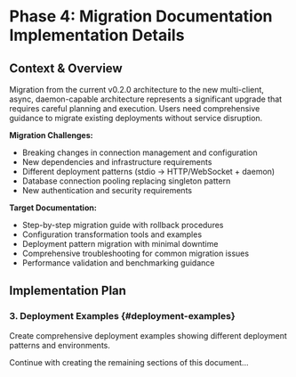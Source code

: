 # Phase 4: Migration Documentation Implementation Details

## Context & Overview

Migration from the current v0.2.0 architecture to the new multi-client, async, daemon-capable architecture represents a significant upgrade that requires careful planning and execution. Users need comprehensive guidance to migrate existing deployments without service disruption.

**Migration Challenges:**
- Breaking changes in connection management and configuration
- New dependencies and infrastructure requirements
- Different deployment patterns (stdio → HTTP/WebSocket + daemon)
- Database connection pooling replacing singleton pattern
- New authentication and security requirements

**Target Documentation:**
- Step-by-step migration guide with rollback procedures
- Configuration transformation tools and examples
- Deployment pattern migration with minimal downtime
- Comprehensive troubleshooting for common migration issues
- Performance validation and benchmarking guidance

## Implementation Plan

### 3. Deployment Examples {#deployment-examples}

Create comprehensive deployment examples showing different deployment patterns and environments.

Continue with creating the remaining sections of this document...